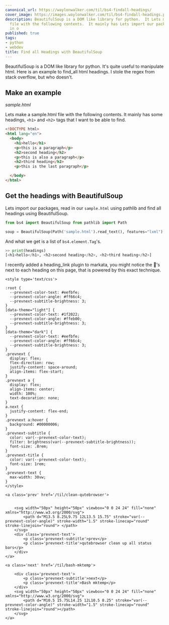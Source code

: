 ```yaml
---
canonical_url: https://waylonwalker.com/til/bs4-findall-headings/
cover_image: https://images.waylonwalker.com/til/bs4-findall-headings.png
description: BeautifulSoup is a DOM like library for python.  It Lets make a sample.html
  file with the following contents.  It mainly has Lets import our packages, read
  in o
published: true
tags:
- python
- webdev
title: Find all Headings with BeautifulSoup
---
```


BeautifulSoup is a DOM like library for python.  It's quite useful to manipulate html.  Here is an example to find_all html headings.  I stole the regex from stack overflow, but who doesn't.

## Make an example
_sample.html_

Lets make a sample.html file with the following contents.  It mainly has some headings, `<h1>` and `<h2>` tags that I want to be able to find.

```html
<!DOCTYPE html>
<html lang="en">
  <body>
    <h1>hello</h1>
    <p>this is a paragraph</p>
    <h2>second heading</h2>
    <p>this is also a paragraph</p>
    <h2>third heading</h2>
    <p>this is the last paragraph</p>

  </body>
</html>
```

## Get the headings with BeautifulSoup

Lets import our packages, read in our `sample.html` using pathlib and find all headings using BeautifulSoup.

```python
from bs4 import BeautifulSoup from pathlib import Path

soup = BeautifulSoup(Path('sample.html').read_text(), features="lxml") headings = soup.find_all(re.compile("^h[1-6]$"))
```

And what we get is a list of `bs4.element.Tag`'s.

```python
>> print(headings)
[<h1>hello</h1>, <h2>second heading</h2>, <h2>third heading</h2>]
```

I recently added a heading_link plugin to markata, you might notice the
🔗's next to each heading on this page, that is powered by this exact
technique.
<div class='prevnext'>

    <style type='text/css'>

    :root {
      --prevnext-color-text: #eefbfe;
      --prevnext-color-angle: #ff66c4;
      --prevnext-subtitle-brightness: 3;
    }
    [data-theme="light"] {
      --prevnext-color-text: #1f2022;
      --prevnext-color-angle: #ffeb00;
      --prevnext-subtitle-brightness: 3;
    }
    [data-theme="dark"] {
      --prevnext-color-text: #eefbfe;
      --prevnext-color-angle: #ff66c4;
      --prevnext-subtitle-brightness: 3;
    }
    .prevnext {
      display: flex;
      flex-direction: row;
      justify-content: space-around;
      align-items: flex-start;
    }
    .prevnext a {
      display: flex;
      align-items: center;
      width: 100%;
      text-decoration: none;
    }
    a.next {
      justify-content: flex-end;
    }
    .prevnext a:hover {
      background: #00000006;
    }
    .prevnext-subtitle {
      color: var(--prevnext-color-text);
      filter: brightness(var(--prevnext-subtitle-brightness));
      font-size: .8rem;
    }
    .prevnext-title {
      color: var(--prevnext-color-text);
      font-size: 1rem;
    }
    .prevnext-text {
      max-width: 30vw;
    }
    </style>
    
    <a class='prev' href='/til/clean-qutebrowser'>
    

        <svg width="50px" height="50px" viewbox="0 0 24 24" fill="none" xmlns="http://www.w3.org/2000/svg">
            <path d="M13.5 8.25L9.75 12L13.5 15.75" stroke="var(--prevnext-color-angle)" stroke-width="1.5" stroke-linecap="round" stroke-linejoin="round"> </path>
        </svg>
        <div class='prevnext-text'>
            <p class='prevnext-subtitle'>prev</p>
            <p class='prevnext-title'>qutebrowser clean up all status bars</p>
        </div>
    </a>
    
    <a class='next' href='/til/bash-mktemp'>
    
        <div class='prevnext-text'>
            <p class='prevnext-subtitle'>next</p>
            <p class='prevnext-title'>Bash mktemp</p>
        </div>
        <svg width="50px" height="50px" viewbox="0 0 24 24" fill="none" xmlns="http://www.w3.org/2000/svg">
            <path d="M10.5 15.75L14.25 12L10.5 8.25" stroke="var(--prevnext-color-angle)" stroke-width="1.5" stroke-linecap="round" stroke-linejoin="round"></path>
        </svg>
    </a>
  </div>